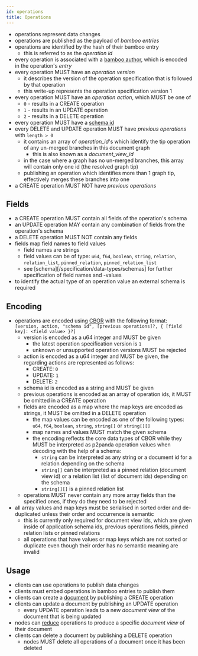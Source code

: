 ```yaml
---
id: operations
title: Operations
---
```


- operations represent data changes
- operations are published as the payload of _bamboo entries_
- operations are identified by the hash of their bamboo entry
  - this is referred to as the _operation id_
- every operation is associated with a [bamboo author](/specification/data-types/key-pairs), which is encoded in the operation's _entry_
- every operation MUST have an _operation version_
  - it describes the version of the operation specification that is followed by that operation
  - this write-up represents the operation specification version 1
- every operation MUST have an _operation action_, which MUST be one of
  - `0` - results in a CREATE operation
  - `1` - results in an UPDATE operation
  - `2` - results in a DELETE operation
- every operation MUST have a [schema id](/specification/data-types/schemas)
- every DELETE and UPDATE operation MUST have _previous operations_ with `length > 0`
  - it contains an array of _operation_id_'s which identify the tip operation of any un-merged branches in this document graph
    - this is also known as a _document_view_id_
  - in the case where a graph has no un-merged branches, this array will contain only one id (the resolved graph tip)
  - publishing an operation which identifies more than 1 graph tip, effectively merges these branches into one
- a CREATE operation MUST NOT have _previous operations_

## Fields

- a CREATE operation MUST contain all fields of the operation's schema
- an UPDATE operation MAY contain any combination of fields from the operation's schema
- a DELETE operation MUST NOT contain any fields
- fields map field names to field values
  - field names are strings
  - field values can be of type: `u64`, `f64`, `boolean`, `string`, `relation`, `relation_list`, `pinned_relation`, `pinned_relation_list`
  - see [schema][/specification/data-types/schemas] for further specification of field names and -values
- to identify the actual type of an operation value an external schema is required

## Encoding

- operations are encoded using [CBOR][cbor] with the following format: `[version, action, "schema id", [previous operations]?, { [field key]: <field value> }?]`
  - version is encoded as a u64 integer and MUST be given
    - the latest operation specification version is `1`
    - unknown or unsupported operation versions MUST be rejected
  - action is encoded as a u64 integer and MUST be given, the regarding actions are represented as follows:
    - CREATE: `0`
    - UPDATE: `1`
    - DELETE: `2`
  - schema id is encoded as a string and MUST be given
  - previous operations is encoded as an array of operation ids, it MUST be omitted in a CREATE operation
  - fields are encoded as a map where the map keys are encoded as strings, it MUST be omitted in a DELETE operation
    - the map values can be encoded as one of the following types: `u64`, `f64`, `boolean`, `string`, `string[]` or `string[][]`
    - map names and values MUST match the given schema
    - the encoding reflects the core data types of CBOR while they MUST be interpreted as p2panda operation values when decoding with the help of a schema:
      - `string` can be interpreted as any string or a document id for a relation depending on the schema
      - `string[]` can be interpreted as a pinned relation (document view id) or a relation list (list of document ids) depending on the schema
      - `string[][]` is a pinned relation list
  - operations MUST never contain any more array fields than the specified ones, if they do they need to be rejected
- all array values and map keys must be serialised in sorted order and de-duplicated unless their order and occurrence is semantic
  - this is currently only required for document view ids, which are given inside of application schema ids, previous operations fields, pinned relation lists or pinned relations
  - all operations that have values or map keys which are not sorted or duplicate even though their order has no semantic meaning are invalid

## Usage

- clients can use operations to publish data changes
- clients must embed operations in bamboo entries to publish them
- clients can create a [document](/specification/data-types/documents#documents) by publishing a CREATE operation
- clients can update a document by publishing an UPDATE operation
  - every UPDATE operation leads to a new _document view_ of the document that is being updated
- nodes can [reduce](/specification/data-types/materialization#reduction) operations to produce a specific _document view_ of their document
- clients can delete a document by publishing a DELETE operation
  - nodes MUST delete all operations of a document once it has been deleted

[cbor]: https://cbor.io/
[snake_case]: https://en.wikipedia.org/wiki/Snake_case
